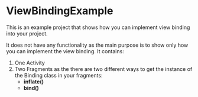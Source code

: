 # ViewBindingExample

This is an example project that shows how you can implement view binding into your project.

It does not have any functionality as the main purpose is to show only how you can implement the view binding.
It contains:
  1) One Activity 
  2) Two Fragments as the there are two different ways to get the instance of the Binding class in your fragments:
     * <b>inflate()</b>
     * <b>bind()</b>
